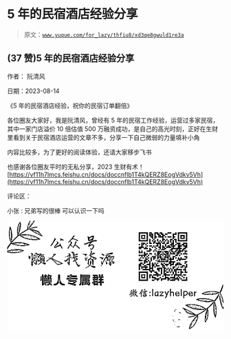 # 5 年的民宿酒店经验分享

> 原文：[`www.yuque.com/for_lazy/thfiu8/xd3qe8gwuld1re3a`](https://www.yuque.com/for_lazy/thfiu8/xd3qe8gwuld1re3a)



## (37 赞)5 年的民宿酒店经验分享 

作者： 阮清风 

日期：2023-08-14 

《5 年的民宿酒店经验，祝你的民宿订单翻倍》 

各位圈友大家好，我是阮清风，曾经有 5 年的民宿工作经验，运营过多家民宿，其中一家门店溢价 10 倍估值 500 万融资成功，是自己的高光时刻，正好在生财里看到关于民宿酒店运营的文章不多，分享一下自己微弱的力量填补小角 

内容比较多，为了更好的阅读体验，还请大家移步飞书 

也感谢各位圈友平时的无私分享，2023 生财有术！[https://vf11h7lmcs.feishu.cn/docs/doccnflb1T4kQERZ8EogVdkv5Vh](https://vf11h7lmcs.feishu.cn/docs/doccnflb1T4kQERZ8EogVdkv5Vh) 

评论区： 

小张 : 兄弟写的很棒 可以认识一下吗 

![](img/894d30a529e7c37bcd3392323c99941c.png)  